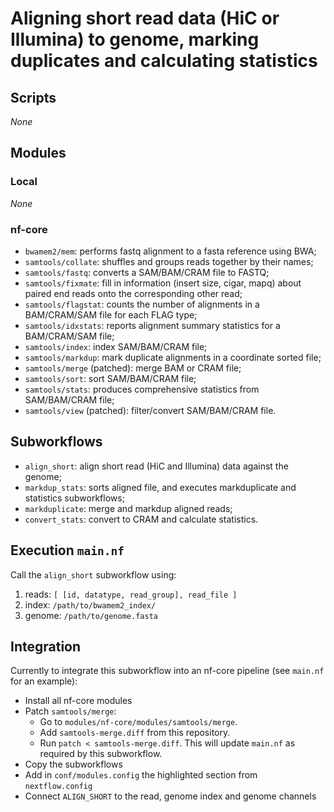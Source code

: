 # Aligning short read data (HiC or Illumina) to genome, marking duplicates and calculating statistics

## Scripts

_None_

## Modules

### Local

_None_

### nf-core

- `bwamem2/mem`: performs fastq alignment to a fasta reference using BWA;
- `samtools/collate`: shuffles and groups reads together by their names;
- `samtools/fastq`: converts a SAM/BAM/CRAM file to FASTQ;
- `samtools/fixmate`: fill in information (insert size, cigar, mapq) about paired end reads onto the corresponding other read;
- `samtools/flagstat`: counts the number of alignments in a BAM/CRAM/SAM file for each FLAG type;
- `samtools/idxstats`: reports alignment summary statistics for a BAM/CRAM/SAM file;
- `samtools/index`: index SAM/BAM/CRAM file;
- `samtools/markdup`: mark duplicate alignments in a coordinate sorted file;
- `samtools/merge` (patched): merge BAM or CRAM file;
- `samtools/sort`: sort SAM/BAM/CRAM file;
- `samtools/stats`: produces comprehensive statistics from SAM/BAM/CRAM file;
- `samtools/view` (patched): filter/convert SAM/BAM/CRAM file.

## Subworkflows

- `align_short`: align short read (HiC and Illumina) data against the genome;
- `markdup_stats`: sorts aligned file, and executes markduplicate and statistics subworkflows;
- `markduplicate`: merge and markdup aligned reads;
- `convert_stats`: convert to CRAM and calculate statistics.

## Execution `main.nf`

Call the `align_short` subworkflow using:

1. reads: `[ [id, datatype, read_group], read_file ]`
2. index: `/path/to/bwamem2_index/`
3. genome: `/path/to/genome.fasta`

## Integration

Currently to integrate this subworkflow into an nf-core pipeline (see `main.nf` for an example):

- Install all nf-core modules
- Patch `samtools/merge`:
   - Go to `modules/nf-core/modules/samtools/merge`.
   - Add `samtools-merge.diff` from this repository.
   - Run `patch < samtools-merge.diff`. This will update `main.nf` as required by this subworkflow.
- Copy the subworkflows
- Add in `conf/modules.config` the highlighted section from `nextflow.config`
- Connect `ALIGN_SHORT` to the read, genome index and genome channels
